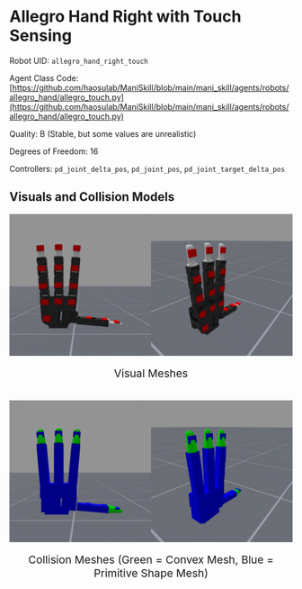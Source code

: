 <!-- THIS IS ALL GENERATED DOCUMENTATION via generate_robot_docs.py. DO NOT MODIFY THIS FILE DIRECTLY. -->

# Allegro Hand Right with Touch Sensing

Robot UID: `allegro_hand_right_touch`

Agent Class Code: [https://github.com/haosulab/ManiSkill/blob/main/mani_skill/agents/robots/allegro_hand/allegro_touch.py](https://github.com/haosulab/ManiSkill/blob/main/mani_skill/agents/robots/allegro_hand/allegro_touch.py)

Quality: B (Stable, but some values are unrealistic)

Degrees of Freedom: 16

Controllers: `pd_joint_delta_pos`, `pd_joint_pos`, `pd_joint_target_delta_pos`

## Visuals and Collision Models

<div>
    <div style="max-width: 100%; display: flex; justify-content: center;">
        <img src="../../_static/robot_images/allegro_hand_right_touch/front_visual.png" style='min-width:min(50%, 100px);max-width:50%;height:auto' alt="allegro_hand_right_touch">
        <img src="../../_static/robot_images/allegro_hand_right_touch/side_visual.png" style='min-width:min(50%, 100px);max-width:50%;height:auto' alt="allegro_hand_right_touch">
    </div>
    <p style="text-align: center; font-size: 1.2rem;">Visual Meshes</p>
    <br/>
    <div style="max-width: 100%; display: flex; justify-content: center;">
        <img src="../../_static/robot_images/allegro_hand_right_touch/front_collision.png" style='min-width:min(50%, 100px);max-width:50%;height:auto' alt="allegro_hand_right_touch">
        <img src="../../_static/robot_images/allegro_hand_right_touch/side_collision.png" style='min-width:min(50%, 100px);max-width:50%;height:auto' alt="allegro_hand_right_touch">
    </div>
    <p style="text-align: center; font-size: 1.2rem;">Collision Meshes (Green = Convex Mesh, Blue = Primitive Shape Mesh)</p>
</div>
